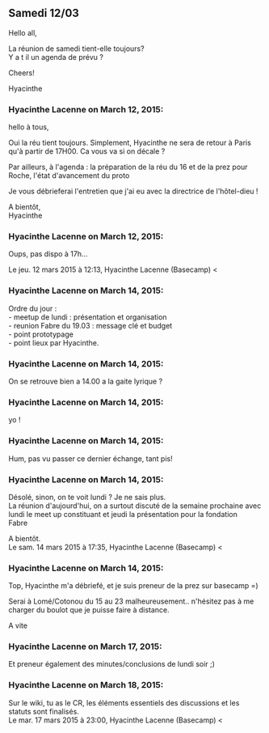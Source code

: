 ## Samedi 12/03



Hello all,  
  
La réunion de samedi tient-elle toujours?  
Y a t il un agenda de prévu ?  
  
Cheers!  
  
Hyacinthe



### **Hyacinthe Lacenne** on March 12, 2015:



hello à tous,  
  
Oui la réu tient toujours. Simplement, Hyacinthe ne sera de retour à Paris qu'à
partir de 17H00. Ca vous va si on décale ?  
  
Par ailleurs, à l'agenda : la préparation de la réu du 16 et de la prez pour
Roche, l'état d'avancement du proto  
  
Je vous débrieferai l'entretien que j'ai eu avec la directrice de l'hôtel-dieu
!  
  
A bientôt,  
Hyacinthe



### **Hyacinthe Lacenne** on March 12, 2015:



Oups, pas dispo à 17h...  
  
Le jeu. 12 mars 2015 à 12:13, Hyacinthe Lacenne (Basecamp) &lt;



### **Hyacinthe Lacenne** on March 14, 2015:



Ordre du jour :  
\- meetup de lundi : présentation et organisation  
\- reunion Fabre du 19.03 : message clé et budget  
\- point prototypage  
\- point lieux par Hyacinthe.



### **Hyacinthe Lacenne** on March 14, 2015:



On se retrouve bien a 14.00 a la gaite lyrique ?



### **Hyacinthe Lacenne** on March 14, 2015:



yo !



### **Hyacinthe Lacenne** on March 14, 2015:



Hum, pas vu passer ce dernier échange, tant pis!



### **Hyacinthe Lacenne** on March 14, 2015:



Désolé, sinon, on te voit lundi ? Je ne sais plus.  
La réunion d'aujourd'hui, on a surtout discuté de la semaine prochaine avec  
lundi le meet up constituant et jeudi la présentation pour la fondation  
Fabre  
  
A bientôt.  
Le sam. 14 mars 2015 à 17:35, Hyacinthe Lacenne (Basecamp) &lt;



### **Hyacinthe Lacenne** on March 14, 2015:



Top, Hyacinthe m'a débriefé, et je suis preneur de la prez sur basecamp =)  
  
Serai à Lomé/Cotonou du 15 au 23 malheureusement.. n'hésitez pas à me  
charger du boulot que je puisse faire à distance.  
  
A vite



### **Hyacinthe Lacenne** on March 17, 2015:



Et preneur également des minutes/conclusions de lundi soir ;)



### **Hyacinthe Lacenne** on March 18, 2015:



Sur le wiki, tu as le CR, les éléments essentiels des discussions et les  
statuts sont finalisés.  
Le mar. 17 mars 2015 à 23:00, Hyacinthe Lacenne (Basecamp) &lt;



